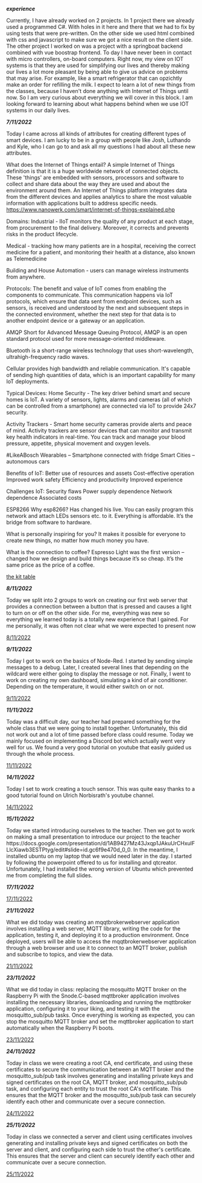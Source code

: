 ***experience***
<p>
Currently, I have already worked on 2 projects. In 1 project there we already used a programmed C#. With holes in it here and there that we had to fix by using tests that were pre-written. On the other side we used html combined with css and javascript to make sure we got a nice result on the client side. The other project I worked on was a project with a springboat backend combined with vue boostrap frontend. To day I have never been in contact with micro controllers, on-board computers.
Right now, my view on IOT systems is that they are used for simplifying our lives and thereby making our lives a lot more pleasant by being able to give us advice on problems that may arise. For example, like a smart refrigerator that can opzichtly make an order for refilling the milk.
I expect to learn a lot of new things from the classes, because I haven't done anything with Internet of Things until now. So I am very curious about everything we will cover in this block. I am looking forward to learning about what happens behind when we use IOT systems in our daily lives.
</p>

***7/11/2022***
<p>
Today I came across all kinds of attributes for creating different types of smart devices. I am lucky to be in a group with people like Josh, Luthando and Kyle, who I can go to and ask all my questions I had about all these new attributes.

What does the Internet of Things entail? A simple Internet of Things definition is that it is a huge worldwide network of connected objects. These 'things' are embedded with sensors, processors and software to collect and share data about the way they are used and about the environment around them. An Internet of Things platform integrates data from the different devices and applies analytics to share the most valuable information with applications built to address specific needs. https://www.nanowerk.com/smart/internet-of-things-explained.php

Domains:
Industrial - IIoT monitors the quality of any product at each stage, from procurement to the final delivery. Moreover, it corrects and prevents risks in the product lifecycle.

Medical - tracking how many patients are in a hospital, receiving the correct medicine for a patient, and monitoring their health at a distance, also known as Telemedicine

Building and House Automation - users can manage wireless instruments from anywhere.

Protocols:
The benefit and value of IoT comes from enabling the components to communicate. This communication happens via IoT protocols, which ensure that data sent from endpoint devices, such as sensors, is received and understood by the next and subsequent steps in the connected environment, whether the next step for that data is to another endpoint device or a gateway or an application.

AMQP Short for Advanced Message Queuing Protocol, AMQP is an open standard protocol used for more message-oriented middleware.

Bluetooth is a short-range wireless technology that uses short-wavelength, ultrahigh-frequency radio waves.

Cellular provides high bandwidth and reliable communication. It's capable of sending high quantities of data, which is an important capability for many IoT deployments.

Typical Devices:
Home Security - The key driver behind smart and secure homes is IoT. A variety of sensors, lights, alarms and cameras (all of which can be controlled from a smartphone) are connected via IoT to provide 24x7 security.

Activity Trackers - Smart home security cameras provide alerts and peace of mind. Activity trackers are sensor devices that can monitor and transmit key health indicators in real-time. You can track and manage your blood pressure, appetite, physical movement and oxygen levels.

#LikeABosch
Wearables – Smartphone connected with fridge Smart Cities – autonomous cars

Benefits of IoT: Better use of resources and assets Cost-effective operation Improved work safety Efficiency and productivity Improved experience

Challenges IoT: Security flaws Power supply dependence Network dependence Associated costs

ESP8266
Why esp8266? Has changed his live. You can easily program this network and attach LEDs sensors etc. to it. Everything is affordable. It’s the bridge from software to hardware.


What is personally inspiring for you? It makes it possible for everyone to create new things, no matter how much money you have.


What is the connection to coffee? Espresso Light was the first version – changed how we design and build things because it’s so cheap. It’s the same price as the price of a coffee.

 
  
[the kit table](https://github.com/AmadeoNoelsPXL/aquaponics/blob/IoT-Documentation-Branch/Documentation/Group/GroupDocumentation.md#711)
</p>

***8/11/2022***
<p>
Today we split into 2 groups to work on creating our first web server that provides a connection between a button that is pressed and causes a light to turn on or off on the other side.
For me, everything was new so everything we learned today is a totally new experience that I gained. For me personally, it was often not clear what we were expected to present now

[8/11/2022](https://github.com/AmadeoNoelsPXL/aquaponics/blob/IoT-Documentation-Branch/Documentation/L%26A/L&A_Documentation.md/#8112022)
</p>

***9/11/2022***
<p>
  
Today I got to work on the basics of Node-Red. I started by sending simple messages to a debug. Later, I created several lines that depending on the wildcard were either going to display the message or not. Finally, I went to work on creating my own dashboard, simulating a kind of air conditioner. Depending on the temperature, it would either switch on or not.
  
[9/11/2022](https://github.com/AmadeoNoelsPXL/aquaponics/blob/IoT-Documentation-Branch/Documentation/L%26A/L%26A_Documentation.md/#9112022)  
</p>

***11/11/2022***
<p>
Today was a difficult day, our teacher had prepared something for the whole class that we were going to install together. Unfortunately, this did not work out and a lot of time passed before class could resume. Today we mainly focused on implementing a Discord bot which actually went very well for us. We found a very good tutorial on youtube that easily guided us through the whole process.

[11/11/2022](https://github.com/AmadeoNoelsPXL/aquaponics/blob/IoT-Documentation-Branch/Documentation/L%26A/L&A_Documentation.md/#11112022)
</p>

***14/11/2022***
<p>
Today I set to work creating a touch sensor. This was quite easy thanks to a good tutorial found on Ulrich Norbisrath's youtube channel.

[14/11/2022](https://github.com/AmadeoNoelsPXL/aquaponics/blob/IoT-Documentation-Branch/Documentation/L%26A/L&A_Documentation.md/#14112022)
</p>

***15/11/2022***
<p>
Today we started introducing ourselves to the teacher. Then we got to work on making a small presentation to introduce our project to the teacher https://docs.google.com/presentation/d/1AB9427Mz43Jxqp1JAkuUrCHxulFLlcXiawb3ESTPtyg/edit#slide=id.gc6f9e470d_0_0. In the meantime, I installed ubuntu on my laptop that we would need later in the day. I started by following the powerpoint offered to us for installing and qtcreator. Unfortunately, I had installed the wrong version of Ubuntu which prevented me from completing the full slides.
</p>

***17/11/2022***
<p>

[17/11/2022](https://github.com/AmadeoNoelsPXL/aquaponics/blob/IoT-Documentation-Branch/Documentation/L%26A/L%26A_Documentation.md#17112022)
</p>

***21/11/2022***
<p>
What we did today was creating an mqqtbrokerwebserver application involves installing a web server, MQTT library, writing the code for the application, testing it, and deploying it to a production environment. Once deployed, users will be able to access the mqqtbrokerwebserver application through a web browser and use it to connect to an MQTT broker, publish and subscribe to topics, and view the data.
  
[21/11/2022](https://github.com/AmadeoNoelsPXL/aquaponics/blob/IoT-Documentation-Branch/Documentation/L%26A/L%26A_Documentation.md#21112022)

</p>


***23/11/2022***
<p>
What we did today in class: replacing the mosquitto MQTT broker on the Raspberry Pi with the Snode.C-based mqttbroker application involves installing the necessary libraries, downloading and running the mqttbroker application, configuring it to your liking, and testing it with the mosquitto_sub/pub tasks. Once everything is working as expected, you can stop the mosquitto MQTT broker and set the mqttbroker application to start automatically when the Raspberry Pi boots.
  
[23/11/2022](https://github.com/AmadeoNoelsPXL/aquaponics/blob/IoT-Documentation-Branch/Documentation/Group/GroupDocumentation.md#23112022)
</p>

***24/11/2022***
<p>
Today in class we were creating a root CA, end certificate, and using these certificates to secure the communication between an MQTT broker and the mosquitto_sub/pub task involves generating and installing private keys and signed certificates on the root CA, MQTT broker, and mosquitto_sub/pub task, and configuring each entity to trust the root CA's certificate. This ensures that the MQTT broker and the mosquitto_sub/pub task can securely identify each other and communicate over a secure connection.
  
[24/11/2022](https://github.com/AmadeoNoelsPXL/aquaponics/blob/IoT-Documentation-Branch/Documentation/Group/GroupDocumentation.md#2411)
</p>

***25/11/2022***
<p>
Today in class we connected a server and client using certificates involves generating and installing private keys and signed certificates on both the server and client, and configuring each side to trust the other's certificate. This ensures that the server and client can securely identify each other and communicate over a secure connection.
  
[25/11/2022](https://github.com/AmadeoNoelsPXL/aquaponics/blob/IoT-Documentation-Branch/Documentation/L%26A/L%26A_Documentation.md#25112022)
</p>

